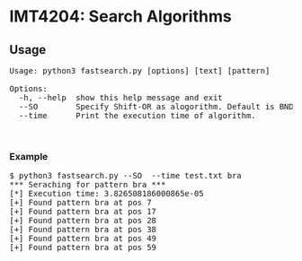 # IMT4204: Search Algorithms


## Usage 

<pre>
Usage: python3 fastsearch.py [options] [text] [pattern] 

Options:
  -h, --help  show this help message and exit
  --SO        Specify Shift-OR as alogorithm. Default is BNDM.
  --time      Print the execution time of algorithm.
  
 </pre>

### Example
<pre>
$ python3 fastsearch.py --SO  --time test.txt bra
*** Seraching for pattern bra ***
[*] Execution time: 3.826508186000865e-05
[+] Found pattern bra at pos 7
[+] Found pattern bra at pos 17
[+] Found pattern bra at pos 28
[+] Found pattern bra at pos 38
[+] Found pattern bra at pos 49
[+] Found pattern bra at pos 59
</pre> 
